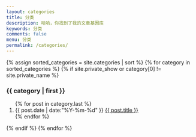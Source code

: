 ```yaml
---
layout: categories
title: 分类
description: 哈哈，你找到了我的文章基因库
keywords: 分类
comments: false
menu: 分类
permalink: /categories/
---
```


<section class="container posts-content">
	{% assign sorted_categories = site.categories | sort %}
	{% for category in sorted_categories %}
	{% if  site.private_show  or category[0] != site.private_name %}
	<div><h3>{{ category | first }}</h3></div>
		<ol id="{{ category[0] }}">
		{% for post in category.last %}
			<li class="posts-list-item">
				<span class="posts-list-meta">{{ post.date | date:"%Y-%m-%d" }}</span>
				<a class="posts-list-name" href="{{ post.url }}">{{ post.title }}</a>
			</li>
		{% endfor %}
		</ol>
	{% endif %}
	{% endfor %}
</section>
<!-- /section.content -->
<script>
(function(blog){
	blog.encodeHylinks($(".cats-hylink"));
}(blog));
</script>